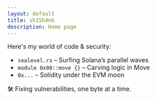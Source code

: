 ```yaml
---
layout: default
title: sh15h4nk
description: Home page
---
```


Here's my world of code & security:
  - `sealevel.rs` – Surfing Solana’s parallel waves
  - `module 0x00::move {}` – Carving logic in Move
  - `0x...` – Solidity under the EVM moon 

🛠️ Fixing vulnerabilities, one byte at a time.
